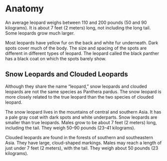 # Anatomy

An average leopard weighs between 110 and 200 pounds (50 and 90 kilograms). It is about 7 feet (2 meters) long, not including the long tail. Some leopards grow much larger.

Most leopards have yellow fur on the back and white fur underneath. Dark spots cover much of the body. The size and spacing of the spots are different in different types of leopard. The leopard called the black panther has a black coat on which the spots barely show.

## Snow Leopards and Clouded Leopards
Although they share the name “leopard,” snow leopards and clouded leopards are not the same species as Panthera pardus. The snow leopard is more closely related to the true leopard than the two species of clouded leopard.

The snow leopard lives in the mountains of central and southern Asia. It has a pale gray coat with dark spots and white underparts. Snow leopards are smaller than true leopards. Males grow to be about 7 feet (2 meters) long, including the tail. They weigh 50–90 pounds (23–41 kilograms).

Clouded leopards are found in the forests of southern and southeastern Asia. They have large, cloud-shaped markings. Males may reach a length of just under 7 feet (2 meters), with the tail. They weigh about 50 pounds (23 kilograms).
